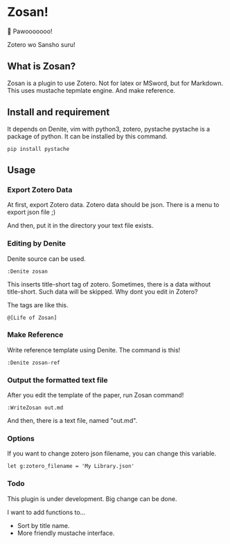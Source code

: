 Zosan!
==================================================
🐘 Pawooooooo!

Zotero wo Sansho suru!

## What is Zosan?
Zosan is a plugin to use Zotero.
Not for latex or MSword, but for Markdown.
This uses mustache tepmlate engine.
And make reference.

## Install and requirement
It depends on Denite, vim with python3, zotero, pystache
pystache is a package of python.
It can be installed by this command.

```
pip install pystache
```

## Usage

### Export Zotero Data
At first, export Zotero data.
Zotero data should be json.
There is a menu to export json file ;)

And then, put it in the directory your text file exists.

### Editing by Denite
Denite source can be used.

```
:Denite zosan
```

This inserts title-short tag of zotero.
Sometimes, there is a data without title-short.
Such data will be skipped.
Why dont you edit in Zotero?

The tags are like this.
```
@[Life of Zosan]
```

### Make Reference
Write reference template using Denite.
The command is this!

```
:Denite zosan-ref
```

### Output the formatted text file
After you edit the template of the paper,
run Zosan command!

```
:WriteZosan out.md
```

And then, there is a text file, named "out.md".

### Options
If you want to change zotero json filename,
you can change this variable.

```
let g:zotero_filename = 'My Library.json'
```

### Todo
This plugin is under development.
Big change can be done.

I want to add functions to...

- Sort by title name.
- More friendly mustache interface.
